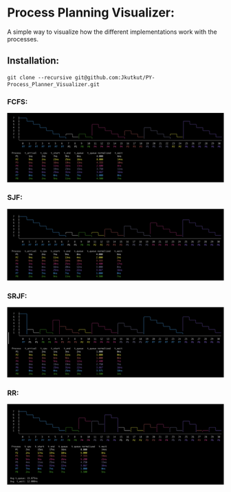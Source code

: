 # Process Planning Visualizer:

A simple way to visualize how the different implementations work with the processes.

## Installation:
    git clone --recursive git@github.com:Jkutkut/PY-Process_Planner_Visualizer.git

### FCFS:
![](./res/img/FCFS.png)
### SJF:
![](./res/img/SJF.png)
### SRJF:
![](./res/img/SRJF.png)
### RR:
![](./res/img/RR_Q2.png)
